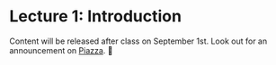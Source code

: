# Lecture 1: Introduction

Content will be released after class on September 1st. Look out for an announcement on [Piazza](https://piazza.com/class/j6r4ozi6uu75px). 📣